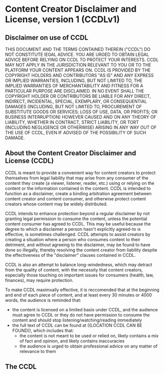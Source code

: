 # Content Creator Disclaimer and License, version 1 (CCDLv1)

## Disclaimer on use of CCDL
THIS DOCUMENT AND THE TERMS CONTAINED THEREIN ("CCDL") DO NOT CONSTITUTE lEGAL ADVICE. YOU ARE URGED TO OBTAIN LEGAL ADVICE BEFORE RELYING ON CCDL TO PROTECT YOUR INTERESTS. CCDL MAY NOT APPLY IN THE JURISDICTION RELEVANT TO YOU OR TO THE PLATFORM YOUR CONTENT APPEARS ON. CCDL IS PROVIDED BY THE COPYRIGHT HOLDERS AND CONTRIBUTORS "AS IS" AND ANY EXPRESS OR IMPLIED WARRANTIES, INCLUDING, BUT NOT LIMITED TO, THE IMPLIED WARRANTIES OF MERCHANTABILITY AND FITNESS FOR A PARTICULAR PURPOSE ARE DISCLAIMED. IN NO EVENT SHALL THE COPYRIGHT HOLDER OR CONTRIBUTORS BE LIABLE FOR ANY DIRECT, INDIRECT, INCIDENTAL, SPECIAL, EXEMPLARY, OR CONSEQUENTIAL DAMAGES (INCLUDING, BUT NOT LIMITED TO, PROCUREMENT OF SUBSTITUTE GOODS OR SERVICES; LOSS OF USE, DATA, OR PROFITS; OR BUSINESS INTERRUPTION) HOWEVER CAUSED AND ON ANY THEORY OF LIABILITY, WHETHER IN CONTRACT, STRICT LIABILITY, OR TORT (INCLUDING NEGLIGENCE OR OTHERWISE) ARISING IN ANY WAY OUT OF THE USE OF CCDL, EVEN IF ADVISED OF THE POSSIBILITY OF SUCH DAMAGE.

## About the Content Creator Disclaimer and License (CCDL)
CCDL is meant to provide a convenient way for content creators to protect themselves from legal liability that may arise from any consumer of the content they create (a viewer, listener, reader, etc.) using or relying on the content or the information contained in the content. CCDL is intended to function as a disclaimer, create a binding arbitration agreement between content creator and content consumer, and otherwise protect content creators whose content may be widely distributed.

CCDL intends to enhance protection beyond a regular disclaimer by not granting legal permission to consume the content, unless the potential content consumer has agreed to CCDL. This may be useful because the degree to which a disclaimer a person hasn't explicitly agreed-to is effective, is sometimes challenged. CCDL attempts to assist creators by creating a situation where a person who consumes content to their detriment, and without agreeing to the disclaimer, may be found to have done so illegally, thereby resolving the content creator from liability despite the effectiveness of the "disclaimer" clauses contained in CCDL.

CCDL is also an attempt to balance long-windedness, which may detract from the quality of content, with the necessity that content creators, especially those touching on important issues for consumers (health, law, finances), may require protection.

To make CCDL maximxally effective, it is reccomended that at the beginning and end of each piece of content, and at least every 30 minutes or 4000 words, the audience is reminded that:
 * the content is licensed on a limited basis under CCDL, and the audience must agree to CCDL or they do not have permission to consume the content and should stop listening/watching/reading immediately
 * the full text of CCDL can be found at ((LOCATION CCDL CAN BE FOUND)), which includes that:
   * the content is not meant to be used or relied on, likely contains a mix of fact and opinion, and likely contains inaccuracies
   * the audience is urged to obtain professional advice on any matter of relevance to them

## The CCDL


